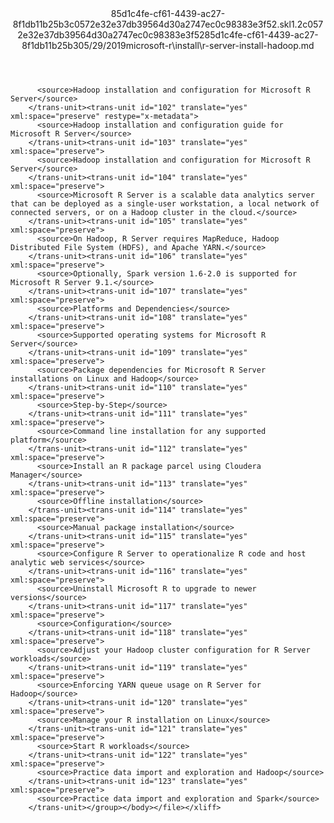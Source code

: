 <?xml version="1.0"?><xliff version="1.2" xmlns="urn:oasis:names:tc:xliff:document:1.2" xmlns:xsi="http://www.w3.org/2001/XMLSchema-instance" xsi:schemaLocation="urn:oasis:names:tc:xliff:document:1.2 xliff-core-1.2-transitional.xsd"><file datatype="xml" original="r-server-install-hadoop.md" source-language="en-US" target-language="en-US"><header><tool tool-id="mdxliff" tool-name="mdxliff" tool-version="1.0-8ab897d" tool-company="Microsoft" /><xliffext:skl_file_name xmlns:xliffext="urn:microsoft:content:schema:xliffextensions">85d1c4fe-cf61-4439-ac27-8f1db11b25b3c0572e32e37db39564d30a2747ec0c98383e3f52.skl</xliffext:skl_file_name><xliffext:version xmlns:xliffext="urn:microsoft:content:schema:xliffextensions">1.2</xliffext:version><xliffext:ms.openlocfilehash xmlns:xliffext="urn:microsoft:content:schema:xliffextensions">c0572e32e37db39564d30a2747ec0c98383e3f52</xliffext:ms.openlocfilehash><xliffext:ms.sourcegitcommit xmlns:xliffext="urn:microsoft:content:schema:xliffextensions">85d1c4fe-cf61-4439-ac27-8f1db11b25b3</xliffext:ms.sourcegitcommit><xliffext:ms.lasthandoff xmlns:xliffext="urn:microsoft:content:schema:xliffextensions">05/29/2019</xliffext:ms.lasthandoff><xliffext:ms.openlocfilepath xmlns:xliffext="urn:microsoft:content:schema:xliffextensions">microsoft-r\install\r-server-install-hadoop.md</xliffext:ms.openlocfilepath></header><body><group id="content" extype="content"><trans-unit id="101" translate="yes" xml:space="preserve" restype="x-metadata">
          <source>Hadoop installation and configuration for Microsoft R Server</source>
        </trans-unit><trans-unit id="102" translate="yes" xml:space="preserve" restype="x-metadata">
          <source>Hadoop installation and configuration guide for Microsoft R Server</source>
        </trans-unit><trans-unit id="103" translate="yes" xml:space="preserve">
          <source>Hadoop installation and configuration for Microsoft R Server</source>
        </trans-unit><trans-unit id="104" translate="yes" xml:space="preserve">
          <source>Microsoft R Server is a scalable data analytics server that can be deployed as a single-user workstation, a local network of connected servers, or on a Hadoop cluster in the cloud.</source>
        </trans-unit><trans-unit id="105" translate="yes" xml:space="preserve">
          <source>On Hadoop, R Server requires MapReduce, Hadoop Distributed File System (HDFS), and Apache YARN.</source>
        </trans-unit><trans-unit id="106" translate="yes" xml:space="preserve">
          <source>Optionally, Spark version 1.6-2.0 is supported for Microsoft R Server 9.1.</source>
        </trans-unit><trans-unit id="107" translate="yes" xml:space="preserve">
          <source>Platforms and Dependencies</source>
        </trans-unit><trans-unit id="108" translate="yes" xml:space="preserve">
          <source>Supported operating systems for Microsoft R Server</source>
        </trans-unit><trans-unit id="109" translate="yes" xml:space="preserve">
          <source>Package dependencies for Microsoft R Server installations on Linux and Hadoop</source>
        </trans-unit><trans-unit id="110" translate="yes" xml:space="preserve">
          <source>Step-by-Step</source>
        </trans-unit><trans-unit id="111" translate="yes" xml:space="preserve">
          <source>Command line installation for any supported platform</source>
        </trans-unit><trans-unit id="112" translate="yes" xml:space="preserve">
          <source>Install an R package parcel using Cloudera Manager</source>
        </trans-unit><trans-unit id="113" translate="yes" xml:space="preserve">
          <source>Offline installation</source>
        </trans-unit><trans-unit id="114" translate="yes" xml:space="preserve">
          <source>Manual package installation</source>
        </trans-unit><trans-unit id="115" translate="yes" xml:space="preserve">
          <source>Configure R Server to operationalize R code and host analytic web services</source>
        </trans-unit><trans-unit id="116" translate="yes" xml:space="preserve">
          <source>Uninstall Microsoft R to upgrade to newer versions</source>
        </trans-unit><trans-unit id="117" translate="yes" xml:space="preserve">
          <source>Configuration</source>
        </trans-unit><trans-unit id="118" translate="yes" xml:space="preserve">
          <source>Adjust your Hadoop cluster configuration for R Server workloads</source>
        </trans-unit><trans-unit id="119" translate="yes" xml:space="preserve">
          <source>Enforcing YARN queue usage on R Server for Hadoop</source>
        </trans-unit><trans-unit id="120" translate="yes" xml:space="preserve">
          <source>Manage your R installation on Linux</source>
        </trans-unit><trans-unit id="121" translate="yes" xml:space="preserve">
          <source>Start R workloads</source>
        </trans-unit><trans-unit id="122" translate="yes" xml:space="preserve">
          <source>Practice data import and exploration and Hadoop</source>
        </trans-unit><trans-unit id="123" translate="yes" xml:space="preserve">
          <source>Practice data import and exploration and Spark</source>
        </trans-unit></group></body></file></xliff>